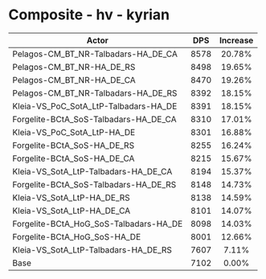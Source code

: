 # Composite - hv - kyrian
| Actor | DPS | Increase |
|---|:---:|:---:|
|Pelagos-CM_BT_NR-Talbadars-HA_DE_CA|8578|20.78%|
|Pelagos-CM_BT_NR-HA_DE_RS|8498|19.65%|
|Pelagos-CM_BT_NR-HA_DE_CA|8470|19.26%|
|Pelagos-CM_BT_NR-Talbadars-HA_DE_RS|8392|18.15%|
|Kleia-VS_PoC_SotA_LtP-Talbadars-HA_DE|8391|18.15%|
|Forgelite-BCtA_SoS-Talbadars-HA_DE_CA|8310|17.01%|
|Kleia-VS_PoC_SotA_LtP-HA_DE|8301|16.88%|
|Forgelite-BCtA_SoS-HA_DE_RS|8255|16.24%|
|Forgelite-BCtA_SoS-HA_DE_CA|8215|15.67%|
|Kleia-VS_SotA_LtP-Talbadars-HA_DE_CA|8194|15.37%|
|Forgelite-BCtA_SoS-Talbadars-HA_DE_RS|8148|14.73%|
|Kleia-VS_SotA_LtP-HA_DE_RS|8138|14.59%|
|Kleia-VS_SotA_LtP-HA_DE_CA|8101|14.07%|
|Forgelite-BCtA_HoG_SoS-Talbadars-HA_DE|8098|14.03%|
|Forgelite-BCtA_HoG_SoS-HA_DE|8001|12.66%|
|Kleia-VS_SotA_LtP-Talbadars-HA_DE_RS|7607|7.11%|
|Base|7102|0.00%|
